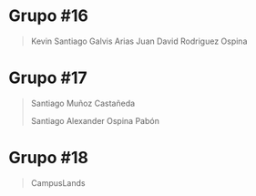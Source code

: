 # Grupo #16

> Kevin Santiago Galvis Arias
> Juan David Rodriguez Ospina

# Grupo #17

> Santiago Muñoz Castañeda
>
> Santiago Alexander Ospina Pabón

# Grupo #18

> CampusLands